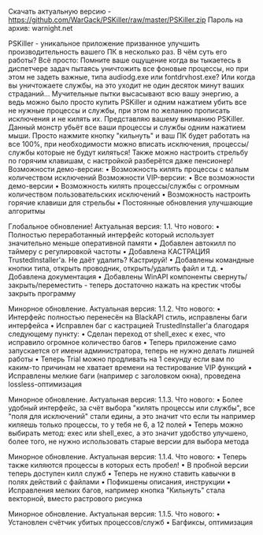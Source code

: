 Скачать актуальную версию - https://github.com/WarGack/PSKiller/raw/master/PSKiller.zip
Пароль на архив: warnight.net

PSKiller - уникальное приложение призванное улучшить производительность вашего ПК в несколько раз. В чём суть его работы? Всё просто:
Помните ваше ощущение когда вы тыкаетесь в диспетчере задач пытаясь уничтожить все фоновые процессы, но при этом не задеть важные, типа audiodg.exe или fontdrvhost.exe? Или когда вы уничтожаете службы, на это уходит не один десяток минут ваших страданий... Мучительные пытки высасывают всю вашу энергию, а ведь можно было просто купить PSKiller и одним нажатием убить все не нужные процессы и службы, при этом по желанию прописать исключения и не килять их.
Представляю вашему вниманию PSKiller. Данный монстр убьёт все ваши процессы и службы одним нажатием мыши. Просто нажмите кнопку "кильнуть" и ваш ПК будет работать на все 100%, при необходимости можно вписать исключения, процессы/службы которые не будут киляться! Также можно настроить стрельбу по горячим клавишам, с настройкой разберётся даже пенсионер!
Возможности демо-версии:
• Возможность килять процессы с малым количеством исключений
Возможности VIP-версии:
• Все возможности демо-версии
• Возможность килять процессы/службы с огромным количеством пользовательских исключений
• Возможность настроить горячие клавиши для стрельбы
• Постоянные обновления улучшающие алгоритмы

Глобальное обновление! Актуальная версия: 1.1.
Что нового:
• Полностью переработанный интерфейс который использует значительно меньше оперативной памяти
• Добавлен автокилл по таймеру с регулировкой частоты
• Добавлена КАСТРАЦИЯ TrustedInstaller'a. Не даёт удалить? Кастрируй!
• Добавлены командные кнопки типа, открыть проводник, открыть/удалить файл и т.д.
• Добавлена документация
• Добавлены WinAPI компоненты свернуть/закрыть/переместить - теперь достаточно нажать на крестик чтобы закрыть программу

Минорное обновление. Актуальная версия: 1.1.2.
Что нового:
• Интерфейс полностью перенесён на BlackAPI стиль, исправлены баги интерфейса
• Исправлен баг с кастрацией TrustedInstaller'a благодаря следующему пункту:
• Сделан переход от shell_exec к exec, что исправило огромное количество багов
• Теперь приложение само запускается от имени администратора, теперь не нужно делать лишней работы
• Теперь Trial можно продливать на 1 секунду если вам по каким-то причинам не хватает времени на тестирование VIP функций
• Исправлены мелкие баги (например с заголовком окна), проведена lossless-оптимизация

Минорное обновление. Актуальная версия: 1.1.3.
Что нового:
• Более удобный интерфейс, за счёт выбора "килять процессы или службы", все "поля для исключений" стали едины, а это значит что если ты например киляешь только процессы, то у тебя не 6, а 12 полей
• Теперь можно выбирать метод: exec или shell_exec, а это значит удобство улучшено, более того, не нужно использовать старые версии для выбора метода

Минорное обновление. Актуальная версия: 1.1.4.
Что нового:
• Теперь также киляются процессы в которых есть пробел!
• В пробной версии теперь доступен килл служб
• Теперь не нужно ставить кавычки в полях действий с файлами
• Пофикшены описания, инструкции
• Исправления мелких багов, например кнопка "Кильнуть" стала векторной, вместо растрового рисунка

Минорное обновление. Актуальная версия: 1.1.5.
Что нового:
• Установлен счётчик убитых процессов/служб
• Багфиксы, оптимизация
